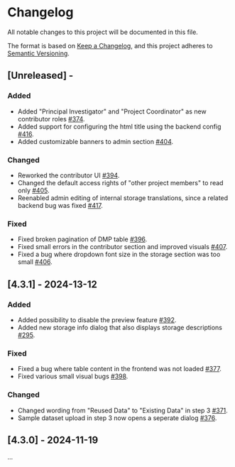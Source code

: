 # Changelog

All notable changes to this project will be documented in this file.

The format is based on [Keep a Changelog](https://keepachangelog.com/en/1.1.0/),
and this project adheres to [Semantic Versioning](https://semver.org/spec/v2.0.0.html).

## [Unreleased] -

### Added

- Added "Principal Investigator" and "Project Coordinator" as new contributor roles [#374](https://github.com/tuwien-csd/damap-frontend/pull/374).
- Added support for configuring the html title using the backend config [#416](https://github.com/tuwien-csd/damap-frontend/pull/416).
- Added customizable banners to admin section [#404](https://github.com/tuwien-csd/damap-frontend/pull/404).

### Changed

- Reworked the contributor UI [#394](https://github.com/tuwien-csd/damap-frontend/pull/394).
- Changed the default access rights of "other project members" to read only [#405](https://github.com/tuwien-csd/damap-frontend/pull/405).
- Reenabled admin editing of internal storage translations, since a related backend bug was fixed [#417](https://github.com/tuwien-csd/damap-frontend/pull/417).

### Fixed

- Fixed broken pagination of DMP table [#396](https://github.com/tuwien-csd/damap-frontend/pull/396).
- Fixed small errors in the contributor section and improved visuals [#407](https://github.com/tuwien-csd/damap-frontend/pull/407).
- Fixed a bug where dropdown font size in the storage section was too small [#406](https://github.com/tuwien-csd/damap-frontend/pull/406).

## [4.3.1] - 2024-13-12

### Added

- Added possibility to disable the preview feature [#392](https://github.com/tuwien-csd/damap-frontend/pull/392).
- Added new storage info dialog that also displays storage descriptions [#295](https://github.com/tuwien-csd/damap-frontend/pull/395).

### Fixed

- Fixed a bug where table content in the frontend was not loaded [#377](https://github.com/tuwien-csd/damap-frontend/pull/391).
- Fixed various small visual bugs [#398](https://github.com/tuwien-csd/damap-frontend/pull/398).

### Changed

- Changed wording from "Reused Data" to "Existing Data" in step 3 [#371](https://github.com/tuwien-csd/damap-frontend/pull/371).
- Sample dataset upload in step 3 now opens a seperate dialog [#376](https://github.com/tuwien-csd/damap-frontend/pull/376).

## [4.3.0] - 2024-11-19

...
